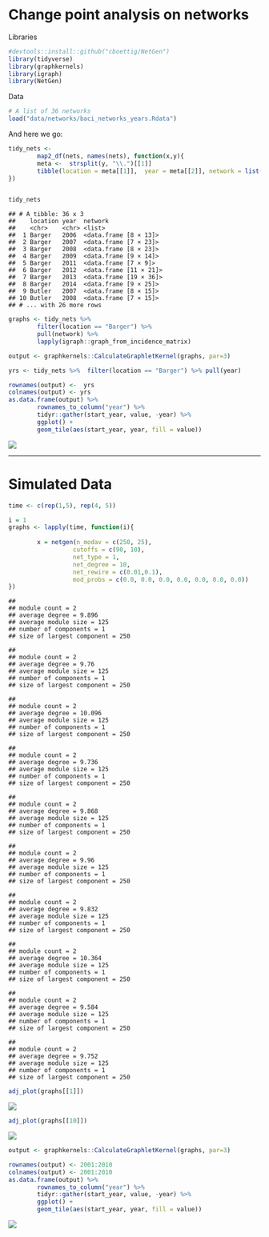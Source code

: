 Change point analysis on networks
================

Libraries

``` r
#devtools::install::github("cboettig/NetGen")
library(tidyverse)
library(graphkernels)
library(igraph)
library(NetGen)
```

Data

``` r
# A list of 36 networks
load("data/networks/baci_networks_years.Rdata")
```

And here we go:

``` r
tidy_nets <- 
        map2_df(nets, names(nets), function(x,y){
        meta <-  strsplit(y, "\\.")[[1]]
        tibble(location = meta[[1]],  year = meta[[2]], network = list(as.data.frame(x)))
})


tidy_nets
```

    ## # A tibble: 36 x 3
    ##    location year  network               
    ##    <chr>    <chr> <list>                
    ##  1 Barger   2006  <data.frame [8 × 13]> 
    ##  2 Barger   2007  <data.frame [7 × 23]> 
    ##  3 Barger   2008  <data.frame [8 × 23]> 
    ##  4 Barger   2009  <data.frame [9 × 14]> 
    ##  5 Barger   2011  <data.frame [7 × 9]>  
    ##  6 Barger   2012  <data.frame [11 × 21]>
    ##  7 Barger   2013  <data.frame [19 × 36]>
    ##  8 Barger   2014  <data.frame [9 × 25]> 
    ##  9 Butler   2007  <data.frame [8 × 15]> 
    ## 10 Butler   2008  <data.frame [7 × 15]> 
    ## # ... with 26 more rows

``` r
graphs <- tidy_nets %>% 
        filter(location == "Barger") %>% 
        pull(network) %>% 
        lapply(igraph::graph_from_incidence_matrix)
```

``` r
output <- graphkernels::CalculateGraphletKernel(graphs, par=3)
```

``` r
yrs <- tidy_nets %>%  filter(location == "Barger") %>% pull(year)

rownames(output) <-  yrs
colnames(output) <- yrs
as.data.frame(output) %>% 
        rownames_to_column("year") %>%  
        tidyr::gather(start_year, value, -year) %>%
        ggplot() + 
        geom_tile(aes(start_year, year, fill = value))
```

![](hedgerow_files/figure-gfm/unnamed-chunk-6-1.png)<!-- -->

-----

# Simulated Data

``` r
time <- c(rep(1,5), rep(4, 5))

i = 1
graphs <- lapply(time, function(i){ 
        
        x = netgen(n_modav = c(250, 25), 
                  cutoffs = c(90, 10), 
                  net_type = 1, 
                  net_degree = 10,
                  net_rewire = c(0.01,0.1),
                  mod_probs = c(0.0, 0.0, 0.0, 0.0, 0.0, 0.0, 0.0))
})
```

    ## 
    ## module count = 2 
    ## average degree = 9.896 
    ## average module size = 125 
    ## number of components = 1 
    ## size of largest component = 250

    ## 
    ## module count = 2 
    ## average degree = 9.76 
    ## average module size = 125 
    ## number of components = 1 
    ## size of largest component = 250

    ## 
    ## module count = 2 
    ## average degree = 10.096 
    ## average module size = 125 
    ## number of components = 1 
    ## size of largest component = 250

    ## 
    ## module count = 2 
    ## average degree = 9.736 
    ## average module size = 125 
    ## number of components = 1 
    ## size of largest component = 250

    ## 
    ## module count = 2 
    ## average degree = 9.868 
    ## average module size = 125 
    ## number of components = 1 
    ## size of largest component = 250

    ## 
    ## module count = 2 
    ## average degree = 9.96 
    ## average module size = 125 
    ## number of components = 1 
    ## size of largest component = 250

    ## 
    ## module count = 2 
    ## average degree = 9.832 
    ## average module size = 125 
    ## number of components = 1 
    ## size of largest component = 250

    ## 
    ## module count = 2 
    ## average degree = 10.364 
    ## average module size = 125 
    ## number of components = 1 
    ## size of largest component = 250

    ## 
    ## module count = 2 
    ## average degree = 9.584 
    ## average module size = 125 
    ## number of components = 1 
    ## size of largest component = 250

    ## 
    ## module count = 2 
    ## average degree = 9.752 
    ## average module size = 125 
    ## number of components = 1 
    ## size of largest component = 250

``` r
adj_plot(graphs[[1]])
```

![](hedgerow_files/figure-gfm/unnamed-chunk-8-1.png)<!-- -->

``` r
adj_plot(graphs[[10]])
```

![](hedgerow_files/figure-gfm/unnamed-chunk-9-1.png)<!-- -->

``` r
output <- graphkernels::CalculateGraphletKernel(graphs, par=3)
```

``` r
rownames(output) <- 2001:2010
colnames(output) <- 2001:2010
as.data.frame(output) %>% 
        rownames_to_column("year") %>%  
        tidyr::gather(start_year, value, -year) %>%
        ggplot() + 
        geom_tile(aes(start_year, year, fill = value))
```

![](hedgerow_files/figure-gfm/unnamed-chunk-11-1.png)<!-- -->
